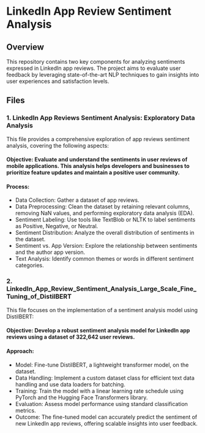 # LinkedIn App Review Sentiment Analysis
## Overview
This repository contains two key components for analyzing sentiments expressed in LinkedIn app reviews. The project aims to evaluate user feedback by leveraging state-of-the-art NLP techniques to gain insights into user experiences and satisfaction levels.

## Files
### 1. LinkedIn App Reviews Sentiment Analysis: Exploratory Data Analysis
This file provides a comprehensive exploration of app reviews sentiment analysis, covering the following aspects:

#### Objective: Evaluate and understand the sentiments in user reviews of mobile applications. This analysis helps developers and businesses to prioritize feature updates and maintain a positive user community.

#### Process:

* Data Collection: Gather a dataset of app reviews.
* Data Preprocessing: Clean the dataset by retaining relevant columns, removing NaN values, and performing exploratory data analysis (EDA).
* Sentiment Labeling: Use tools like TextBlob or NLTK to label sentiments as Positive, Negative, or Neutral.
* Sentiment Distribution: Analyze the overall distribution of sentiments in the dataset.
* Sentiment vs. App Version: Explore the relationship between sentiments and the author app version.
* Text Analysis: Identify common themes or words in different sentiment categories.
### 2. LinkedIn_App_Review_Sentiment_Analysis_Large_Scale_Fine_Tuning_of_DistilBERT
This file focuses on the implementation of a sentiment analysis model using DistilBERT:

#### Objective: Develop a robust sentiment analysis model for LinkedIn app reviews using a dataset of 322,642 user reviews.

#### Approach:

* Model: Fine-tune DistilBERT, a lightweight transformer model, on the dataset.
* Data Handling: Implement a custom dataset class for efficient text data handling and use data loaders for batching.
* Training: Train the model with a linear learning rate schedule using PyTorch and the Hugging Face Transformers library.
* Evaluation: Assess model performance using standard classification metrics.
* Outcome: The fine-tuned model can accurately predict the sentiment of new LinkedIn app reviews, offering scalable insights into user feedback.
 
